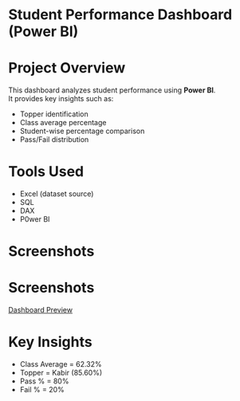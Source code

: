#  Student Performance Dashboard (Power BI)

# Project Overview
This dashboard analyzes student performance using **Power BI**.  
It provides key insights such as:
-  Topper identification  
-  Class average percentage  
-  Student-wise percentage comparison  
-  Pass/Fail distribution  

# Tools Used   
- Excel (dataset source)
- SQL
- DAX
- P0wer BI

# Screenshots
# Screenshots  
[Dashboard Preview](https://github.com/user-attachments/assets/c9e1fd26-f414-42f4-9a47-07076c6320c4)


# Key Insights
- Class Average = 62.32%  
- Topper = Kabir (85.60%)  
- Pass % = 80%  
- Fail % = 20%  


